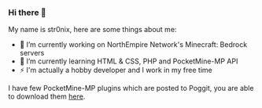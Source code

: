 ### Hi there 👋
My name is str0nix, here are some things about me:

- 🔭 I’m currently working on NorthEmpire Network's Minecraft: Bedrock servers
- 🌱 I’m currently learning HTML & CSS, PHP and PocketMine-MP API
- ⚡ I'm actually a hobby developer and I work in my free time

I have few PocketMine-MP plugins which are posted to Poggit, you are able to download them <a href="https://poggit.pmmp.io/plugins/by/str0nixofficial">here<a>.
<!--
**str0nixofficial/str0nixofficial** is a ✨ _special_ ✨ repository because its `README.md` (this file) appears on your GitHub profile.

Here are some ideas to get you started:

- 🔭 I’m currently working on NorthEmpire Network
- 🌱 I’m currently learning php and PocketMine-MP API
- ⚡ Fun fact: I'm a hobby developer
-->
